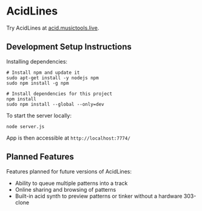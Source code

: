 # AcidLines

Try AcidLines at [acid.musictools.live](acid.musictools.live).

## Development Setup Instructions

Installing dependencies:

```
# Install npm and update it
sudo apt-get install -y nodejs npm
sudo npm install -g npm

# Install dependencies for this project
npm install
sudo npm install --global --only=dev
```

To start the server locally:

```
node server.js
```

App is then accessible at `http://localhost:7774/`

## Planned Features

Features planned for future versions of AcidLines:
- Ability to queue multiple patterns into a track
- Online sharing and browsing of patterns
- Built-in acid synth to preview patterns or tinker without a hardware 303-clone
